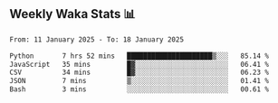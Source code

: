 ## Weekly Waka Stats 📊
<!--START_SECTION:waka-->

```txt
From: 11 January 2025 - To: 18 January 2025

Python       7 hrs 52 mins   █████████████████████▒░░░   85.14 %
JavaScript   35 mins         █▓░░░░░░░░░░░░░░░░░░░░░░░   06.41 %
CSV          34 mins         █▓░░░░░░░░░░░░░░░░░░░░░░░   06.23 %
JSON         7 mins          ▒░░░░░░░░░░░░░░░░░░░░░░░░   01.41 %
Bash         3 mins          ░░░░░░░░░░░░░░░░░░░░░░░░░   00.61 %
```

<!--END_SECTION:waka-->

<!--

Here are some ideas to get you started:

- 🔭 I’m currently working on (way to add branches committed on)
- 🌱 I’m currently learning Web Frameworks and Machine Learning! (Lisp, JS (react & angular), Python, and __)
- 💬 Ask me about ...
- 📫 How to reach me: 
- 😄 Pronouns: He/Him/His
- ⚡ Fun fact: ...

that-recsys-lab
-->
